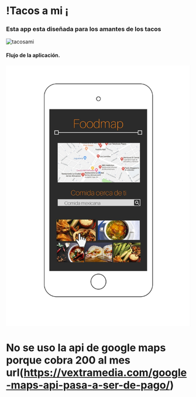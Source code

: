 #  !Tacos a mi ¡
### Esta app esta diseñada para los amantes de los tacos
![tacosami](src/imagenes/logotacosami_opt.png)



#### Flujo de la aplicación.




![vista filtrado](https://github.com/AnaSalazar/curricula-js/blob/04-social-network/04-social-network/02-jquery/08-code-challenges/foodmap/3.jpg?raw=true)



# No se uso la api de google maps porque cobra 200 al mes url(https://vextramedia.com/google-maps-api-pasa-a-ser-de-pago/)